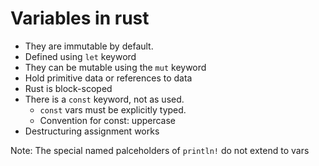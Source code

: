 # Variables in rust

- They are immutable by default.
- Defined using `let` keyword
- They can be mutable using the `mut` keyword
- Hold primitive data or references to data
- Rust is block-scoped
- There is a `const` keyword, not as used.
  - `const` vars must be explicitly typed.
  - Convention for const: uppercase
- Destructuring assignment works

Note: The special named palceholders of `println!` do not extend to vars
